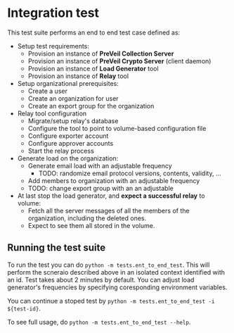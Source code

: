 # Integration test

This test suite performs an end to end test case defined as:



- Setup test requirements:
  - Provision an instance of **PreVeil Collection Server**
  - Provision an instance of **PreVeil Crypto Server** (client daemon)
  - Provision an instance of **Load Generator** tool
  - Provision an instance of **Relay** tool
- Setup organizational prerequisites:
  - Create a user
  - Create an organization for user
  - Create an export group for the organization
- Relay tool configuration
  - Migrate/setup relay's database
  - Configure the tool to point to volume-based  configuration file
  - Configure exporter account
  - Configure approver accounts
  - Start the relay process
- Generate load on the organization:
  - Generate email load with an adjustable frequency
    - TODO: randomize email protocol versions, contents, validity, ...
  - Add members to organization with an adjustable frequency
  - TODO: change export group with an an adjustable
- At last stop the load generator, and **expect a successful relay** to volume:
  -  Fetch all the server messages of all the members of the organization, including the deleted ones.
  - Expect to see them all stored in the volume.





## Running the test suite
To run the test you can do `python -m tests.ent_to_end_test`. This will perform the scneraio described above in an isolated context identified with an id. Test takes about 2 minutes by default. You can adjust load generator's frequencies by specifying coresponding environment variables.

You can continue a stoped test by `python -m tests.ent_to_end_test -i ${test-id}`.

To see full usage, do `python -m tests.ent_to_end_test --help`.





















